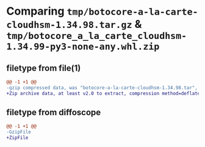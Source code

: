 # Comparing `tmp/botocore-a-la-carte-cloudhsm-1.34.98.tar.gz` & `tmp/botocore_a_la_carte_cloudhsm-1.34.99-py3-none-any.whl.zip`

## filetype from file(1)

```diff
@@ -1 +1 @@
-gzip compressed data, was "botocore-a-la-carte-cloudhsm-1.34.98.tar", last modified: Sat May  4 01:01:18 2024, max compression
+Zip archive data, at least v2.0 to extract, compression method=deflate
```

## filetype from diffoscope

```diff
@@ -1 +1 @@
-GzipFile
+ZipFile
```

